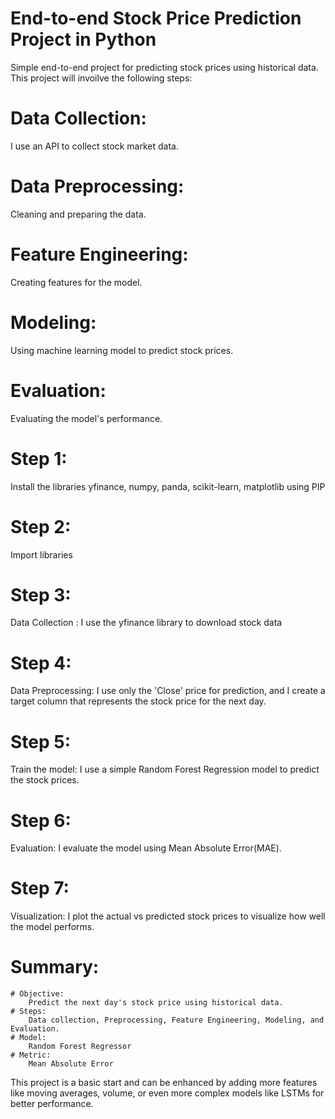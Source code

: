 # End-to-end Stock Price Prediction Project in Python

Simple end-to-end project for predicting stock prices using historical data. 
This project will invoilve the following steps:

# Data Collection:
I use an API to collect stock market data.

# Data Preprocessing:
Cleaning and preparing the data.

# Feature Engineering:
Creating features for the model.

# Modeling:
Using machine learning model to predict stock prices.

# Evaluation:
Evaluating the model's performance.

# Step 1:
Install the libraries yfinance, numpy, panda, scikit-learn, matplotlib using PIP

# Step 2:
Import libraries

# Step 3:
Data Collection :
I use the yfinance library to download stock data

# Step 4:
Data Preprocessing:
I use only the 'Close' price for prediction, and I create a target column that represents the stock price for the next day.

# Step 5:
Train the model:
I use a simple Random Forest Regression model to predict the stock prices.

# Step 6:
Evaluation:
I evaluate the model using Mean Absolute Error(MAE).

# Step 7:
Visualization:
I plot the actual vs predicted stock prices to visualize  how well the model performs.


# Summary:
    # Objective:
        Predict the next day's stock price using historical data.
    # Steps:
        Data collection, Preprocessing, Feature Engineering, Modeling, and Evaluation.
    # Model:
        Random Forest Regressor
    # Metric:
        Mean Absolute Error

This project is a basic start and can be enhanced by adding more features like moving averages, volume, or even more complex models like LSTMs for better performance.
